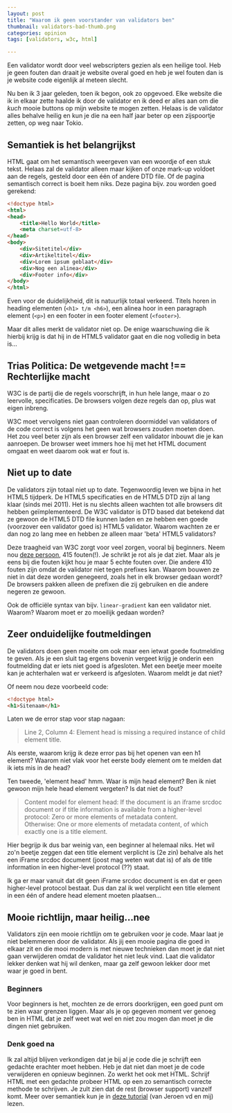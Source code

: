 ```yaml
---
layout: post
title: "Waarom ik geen voorstander van validators ben"
thumbnail: validators-bad-thumb.png
categories: opinion
tags: [validators, w3c, html]

---
```

Een validator wordt door veel webscripters gezien als een heilige tool. Heb je
geen fouten dan draait je website overal goed en heb je wel fouten dan is je
website code eigenlijk al meteen slecht.

Nu ben ik 3 jaar geleden, toen ik begon, ook zo opgevoed. Elke website die ik
in elkaar zette haalde ik door de validator en ik deed er alles aan om die
*kuch* mooie buttons op mijn website te mogen zetten. Helaas is de validator
alles behalve heilig en kun je die na een half jaar beter op een zijspoortje
zetten, op weg naar Tokio.

## Semantiek is het belangrijkst

HTML gaat om het semantisch weergeven van een woordje of een stuk tekst.
Helaas zal de validator alleen maar kijken of onze mark-up voldoet aan de
regels, gesteld door een één of andere DTD file. Of de pagina semantisch
correct is boeit hem niks. Deze pagina bijv. zou worden goed gerekend:

```html
<!doctype html>
<html>
<head>
    <title>Hello World</title>
    <meta charset=utf-8>
</head>
<body>
    <div>Sitetitel</div>
    <div>Artikeltitel</div>
    <div>Lorem ipsum geblaat</div>
    <div>Nog een alinea</div>
    <div>Footer info</div>
</body>
</html>
```

Even voor de duidelijkheid, dit is natuurlijk totaal verkeerd. Titels horen
in heading elementen (`<h1> t/m <h6>`), een alinea hoor in een paragraph
element (`<p>`) en een footer in een footer element (`<footer>`).

Maar dit alles merkt de validator niet op. De enige waarschuwing die ik
hierbij krijg is dat hij in de HTML5 validator gaat en die nog volledig in
beta is...

## Trias Politica: De wetgevende macht !== Rechterlijke macht

W3C is de partij die de regels voorschrijft, in hun hele lange, maar o zo
leervolle, specificaties. De browsers volgen deze regels dan op, plus wat
eigen inbreng.

W3C moet vervolgens niet gaan controleren doormiddel van validators of de code
correct is volgens het geen wat browsers zouden moeten doen. Het zou veel
beter zijn als een browser zelf een validator inbouwt die je kan aanroepen. De
browser weet immers hoe hij met het HTML document omgaat en weet daarom ook
wat er fout is.

## Niet up to date

De validators zijn totaal niet up to date. Tegenwoordig leven we bijna in het
HTML5 tijdperk. De HTML5 specificaties en de HTML5 DTD zijn al lang klaar
(sinds mei 2011). Het is nu slechts alleen wachten tot alle browsers dit
hebben geïmplementeerd. De W3C validator is DTD based dat betekend dat ze
gewoon de HTML5 DTD file kunnen laden en ze hebben een goede (voorzover een
validator goed is) HTML5 validator. Waarom wachten ze er dan nog zo lang mee
en hebben ze alleen maar 'beta' HTML5 validators?

Deze traagheid van W3C zorgt voor veel zorgen, vooral bij beginners. Neem nou
<a href="http://www.html-site.nl/forum/1_28231_0.html">deze persoon</a>, 415
fouten(!). Je schrikt je rot als je dat ziet. Maar als je eens bij die fouten
kijkt hou je maar 5 echte fouten over. Die andere 410 fouten zijn omdat de
validator niet tegen prefixes kan. Waarom bouwen ze niet in dat deze worden
genegeerd, zoals het in elk browser gedaan wordt? De browsers pakken alleen de
prefixen die zij gebruiken en die andere negeren ze gewoon.

Ook de officiële syntax van bijv. `linear-gradient` kan een validator niet.
Waarom? Waarom moet er zo moeilijk gedaan worden?

## Zeer onduidelijke foutmeldingen

De validators doen geen moeite om ook maar een ietwat goede foutmelding te
geven. Als je een sluit tag ergens bovenin vergeet krijg je onderin een
foutmelding dat er iets niet goed is afgesloten. Met een beetje meer moeite
kan je achterhalen wat er verkeerd is afgesloten. Waarom meldt je dat niet?

Of neem nou deze voorbeeld code:

```html
<!doctype html>
<h1>Sitenaam</h1>
```

Laten we de error stap voor stap nagaan:

 > Line 2, Column 4: Element head is missing a required instance of child element title.

Als eerste, waarom krijg ik deze error pas bij het openen van een h1 element?
Waarom niet vlak voor het eerste body element om te melden dat ik iets mis in
de head?

Ten tweede, 'element head' hmm. Waar is mijn head element? Ben ik niet gewoon
mijn hele head element vergeten? Is dat niet de fout?

 > Content model for element head:
 > If the document is an iframe srcdoc document or if title information is
 > available from a higher-level protocol: Zero or more elements of metadata
 > content.<br>
 > Otherwise: One or more elements of metadata content, of which exactly one
 > is a title element.

Hier begrijp ik dus bar weinig van, een beginner al helemaal niks. Het wil
zo'n beetje zeggen dat een title element verplicht is (2e zin) behalve als het
een iFrame srcdoc document (joost mag weten wat dat is) of als de title
information in een higher-level protocol (??) staat.

Ik ga er maar vanuit dat dit geen iFrame srcdoc document is en dat er geen
higher-level protocol bestaat. Dus dan zal ik wel verplicht een title element
in een één of andere head element moeten plaatsen...

## Mooie richtlijn, maar heilig...nee

Validators zijn een mooie richtlijn om te gebruiken voor je code. Maar laat je
niet belemmeren door de validator. Als jij een mooie pagina die goed in elkaar
zit en die mooi modern is met nieuwe technieken dan moet je dat niet gaan
verwijderen omdat de validator het niet leuk vind. Laat die validator lekker
denken wat hij wil denken, maar ga zelf gewoon lekker door met waar je goed in
bent.

### Beginners

Voor beginners is het, mochten ze de errors doorkrijgen, een goed punt om te
zien waar grenzen liggen. Maar als je op gegeven moment ver genoeg ben in HTML
dat je zelf weet wat wel en niet zou mogen dan moet je die dingen niet
gebruiken.

### Denk goed na

Ik zal altijd blijven verkondigen dat je bij al je code die je schrijft een
gedachte erachter moet hebben. Heb je dat niet dan moet je de code verwijderen
en opnieuw beginnen. Zo werkt het ook met HTML. Schrijf HTML met een gedachte
probeer HTML op een zo semantisch correcte methode te schrijven. Je zult zien
dat de rest (browser support) vanzelf komt. Meer over semantiek kun je in
[deze tutorial](http://www.phphulp.nl/php/tutorial/html-ajax-css-javascript/html-en-semantiek/785/)
(van Jeroen vd en mij) lezen.
